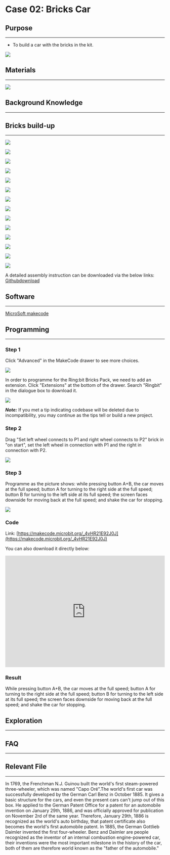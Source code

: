 # Case 02: Bricks Car

## Purpose
---

- To build a car with the bricks in the kit. 

![](./images/Ringbit_Bricks_Pack_case_en_02_01.png)






## Materials
---



![](./images/Ringbit_Bricks_Pack_case_en_02_02.png)



## Background Knowledge
---


## Bricks build-up
---




![](./images/Ringbit_Bricks_Pack_step_02_01.png)

![](./images/Ringbit_Bricks_Pack_step_02_02.png)

![](./images/Ringbit_Bricks_Pack_step_02_03.png)

![](./images/Ringbit_Bricks_Pack_step_02_04.png)

![](./images/Ringbit_Bricks_Pack_step_02_05.png)

![](./images/Ringbit_Bricks_Pack_step_02_06.png)

![](./images/Ringbit_Bricks_Pack_step_02_07.png)

![](./images/Ringbit_Bricks_Pack_step_02_08.png)

![](./images/Ringbit_Bricks_Pack_step_02_09.png)

![](./images/Ringbit_Bricks_Pack_step_02_10.png)

![](./images/Ringbit_Bricks_Pack_step_02_11.png)

![](./images/Ringbit_Bricks_Pack_step_02_12.png)

![](./images/Ringbit_Bricks_Pack_step_02_13.png)

![](./images/Ringbit_Bricks_Pack_step_02_14.png)









A detailed assembly instruction can be downloaded via the below links:
[Githubdownload ](https://github.com/elecfreaks/learn-cn/raw/master/microbitKit/ring_bit_bricks_pack/files/Ringbit_Bricks_Pack_step_02_v1.1.pdf)

## Software
---

[MicroSoft makecode](https://makecode.microbit.org/#)

## Programming

---

### Step 1

 Click "Advanced" in the MakeCode drawer to see more choices.



![](./images/Ringbit_Bricks_Pack_case_en_02_03.png)







In order to programme for the Ring:bit Bricks Pack, we need to add an extension. Click  "Extensions" at the bottom of the drawer. Search "Ringbit" in the dialogue box to download it. 




![](./images/Ringbit_Bricks_Pack_case_en_02_04.png)




***Note:*** If you met a tip indicating codebase will be deleted due to incompatibility, you may continue as the tips tell or build a new project. 

### Step 2

Drag "Set left wheel connects to P1 and right wheel connects to P2" brick in "on start", set the left wheel in connection with P1 and the right in connection with P2. 



![](./images/Ringbit_Bricks_Pack_case_en_02_05.png)



### Step 3

Programme as the picture shows: while pressing button A+B, the car moves at the full speed; button A for turning to the right side at the full speed; button B for turning to the left side at its full speed; the screen faces downside for moving back at the full speed; and shake the car for stopping.



![](./images/Ringbit_Bricks_Pack_case_en_02_06.png)




### Code

Link: [https://makecode.microbit.org/_4vHR21E92J0J](https://makecode.microbit.org/_4vHR21E92J0J)

You can also download it directly below:

<div style="position:relative;height:0;padding-bottom:70%;overflow:hidden;"><iframe style="position:absolute;top:0;left:0;width:100%;height:100%;" src="https://makecode.microbit.org/#pub:_4vHR21E92J0J]" frameborder="0" sandbox="allow-popups allow-forms allow-scripts allow-same-origin"></iframe></div>  

### Result

While pressing button A+B, the car moves at the full speed; button A for turning to the right side at the full speed; button B for turning to the left side at its full speed; the screen faces downside for moving back at the full speed; and shake the car for stopping.


## Exploration
---

## FAQ
---
## Relevant File
---
In 1769, the Frenchman N.J. Guinou built the world's first steam-powered three-wheeler, which was named "Capo Oré".The world's first car was successfully developed by the German Carl Benz in October 1885. It gives a basic structure for the cars, and even the present cars can't jump out of this box. He applied to the German Patent Office for a patent for an automobile invention on January 29th, 1886, and was officially approved for publication on November 2rd of the same year. Therefore, January 29th, 1886 is recognized as the world's auto birthday, that patent certificate also becomes the world's first automobile patent. In 1885, the German Gottlieb Daimler invented the first four-wheeler. Benz and Daimler are people recognized as the inventor of an internal combustion engine-powered car, their inventions were the most important milestone in the history of the car, both of them are therefore world known as the "father of the automobile."
